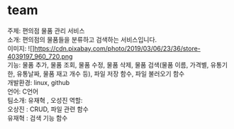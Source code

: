 # team
주제: 편의점 물품 관리 서비스  
소개: 편의점의 물품들을 분류하고 검색하는 서비스입니다.  
이미지:  ![]https://cdn.pixabay.com/photo/2019/03/06/23/36/store-4039197_960_720.png  
기능: 물품 추가, 물품 조회, 물품 수정, 물품 삭제, 물품 검색(물품 이름, 가격별, 유통기한, 유통날짜, 물품 재고 개수 등), 파일 저장 함수, 파일 불러오기 함수  
개발환경: linux, github  
언어: C언어  
팀소개: 유재혁 , 오성진
역할:  
오상진 : CRUD, 파일 관련 함수  
유재혁 : 검색 기능 함수
